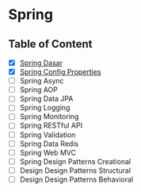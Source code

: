 # Spring

## Table of Content

- [x] [Spring Dasar](Spring%20Dasar.md)
- [x] [Spring Config Properties](Spring%20Config%20Properties.md)
- [ ] Spring Async
- [ ] Spring AOP
- [ ] Spring Data JPA
- [ ] Spring Logging
- [ ] Spring Monitoring
- [ ] Spring RESTful API
- [ ] Spring Validation
- [ ] Spring Data Redis
- [ ] Spring Web MVC
- [ ] Spring Design Patterns Creational
- [ ] Design Design Patterns Structural
- [ ] Design Design Patterns Behavioral
